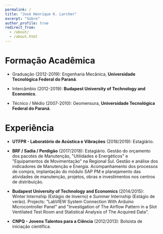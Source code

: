 ```yaml
---
permalink: /
title: "José Henrique K. Larcher"
excerpt: "Sobre"
author_profile: true
redirect_from: 
  - /about/
  - /about.html
---
```


Formação Acadêmica
============================

- Graduação (2012-2019): Engenharia Mecânica, **Universidade Tecnológica Federal do Paraná**.

- Intercâmbio (2012-2019): **Budapest University of Technology and Economics**.

- Técnico / Médio (2007-2010): Geomensura, **Universidade Tecnológica Federal do Paraná**.

# Experiência

- **UTFPR - Laboratório de Acústica e Vibrações**  (2018/2019): Estagiário.

- **BRF / Sadia / Perdigão**  (2017/2018): Estagiário. Gestão do orçamento dos pacotes de Manutenção, "Utilidades e Energéticos" e "Equipamentos de Movimentação" na Regional Sul. Gestão e análise dos indicadores de Manutenção e Energia. Acompanhamento dos processos de compra, implantação do módulo SAP PM e planejamento das atividades de manutenção, projetos, obras e investimentos nos centros de distribuição.

- **Budapest University of Technology and Economics**  (2014/2015): Winter Internship (Estágio de Inverno) e Summer Internship (Estágio de verão). Projects: "LabVIEW System Connection With Arduino Microcontroller Panel" and "Investigation of The Airflow Pattern in a Slot Ventilated Test Room and Statistical Analysis of The Acquired Data".

- **CNPQ - Jovens Talentos para a Ciência**  (2012/2013): Bolsista de iniciação científica.